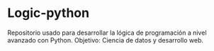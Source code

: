 # Logic-python
Repositorio usado para desarrollar la lógica de programación a nivel avanzado con Python. 
Objetivo: Ciencia de datos y desarrollo web.
